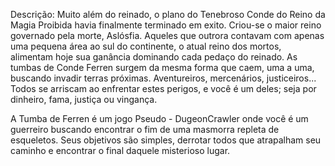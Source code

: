 Descrição:
Muito além do reinado, o plano do Tenebroso Conde do Reino da Magia Proibida havia finalmente terminado em exito. Criou-se o maior reino governado pela morte, Aslósfia.
Aqueles que outrora contavam com apenas uma pequena área ao sul do continente, o atual reino dos mortos, alimentam hoje sua ganância dominando cada pedaço do reinado.
As tumbas de Conde Ferren surgem da mesma forma que caem, uma a uma, buscando invadir terras próximas.
Aventureiros, mercenários, justiceiros... Todos se arriscam ao enfrentar estes perigos, e você é um deles; seja por dinheiro, fama, justiça ou vingança.

A Tumba de Ferren é um jogo Pseudo - DugeonCrawler onde você é um guerreiro buscando encontrar o fim de uma masmorra repleta de esqueletos.
Seus objetivos são simples, derrotar todos que atrapalham seu caminho e encontrar o final daquele misterioso lugar.
